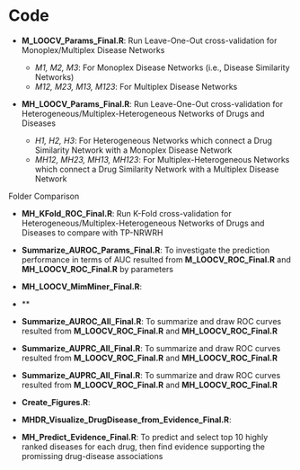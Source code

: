 # Code
- **M_LOOCV_Params_Final.R**: Run Leave-One-Out cross-validation for Monoplex/Multiplex Disease Networks
  - *M1, M2, M3*: For Monoplex Disease Networks (i.e., Disease Similarity Networks)
  - *M12, M23, M13, M123*: For Multiplex Disease Networks
 
- **MH_LOOCV_Params_Final.R**: Run Leave-One-Out cross-validation for Heterogeneous/Multiplex-Heterogeneous Networks of Drugs and Diseases
  - *H1, H2, H3*: For Heterogeneous Networks which connect a Drug Similarity Network with a Monoplex Disease Network
  - *MH12, MH23, MH13, MH123*: For Multiplex-Heterogeneous Networks which connect a Drug Similarity Network with a Multiplex Disease Network

 Folder Comparison
- **MH_KFold_ROC_Final.R**: Run K-Fold cross-validation for Heterogeneous/Multiplex-Heterogeneous Networks of Drugs and Diseases to compare with TP-NRWRH 

- **Summarize_AUROC_Params_Final.R**: To investigate the prediction performance in terms of AUC resulted from **M_LOOCV_ROC_Final.R** and **MH_LOOCV_ROC_Final.R** by parameters

- **MH_LOOCV_MimMiner_Final.R**:
- **

- **Summarize_AUROC_All_Final.R**: To summarize and draw ROC curves resulted from **M_LOOCV_ROC_Final.R** and **MH_LOOCV_ROC_Final.R**
- **Summarize_AUPRC_All_Final.R**: To summarize and draw ROC curves resulted from **M_LOOCV_ROC_Final.R** and **MH_LOOCV_ROC_Final.R**
- **Summarize_AUPRC_All_Final.R**: To summarize and draw ROC curves resulted from **M_LOOCV_ROC_Final.R** and **MH_LOOCV_ROC_Final.R**
- **Create_Figures.R**:

- **MHDR_Visualize_DrugDisease_from_Evidence_Final.R**:

- **MH_Predict_Evidence_Final.R**: To predict and select top 10 highly ranked diseases for each drug, then find evidence supporting the promissing drug-disease associations 
